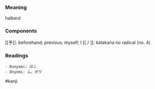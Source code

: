 ### Meaning

halberd

### Components

[[予]]: beforehand; previous; myself; I [[丿]]: katakana no radical (no. 4)

### Readings

```
- Kunyomi: ほこ
- Onyomi: ム、ボウ
```

#kanji